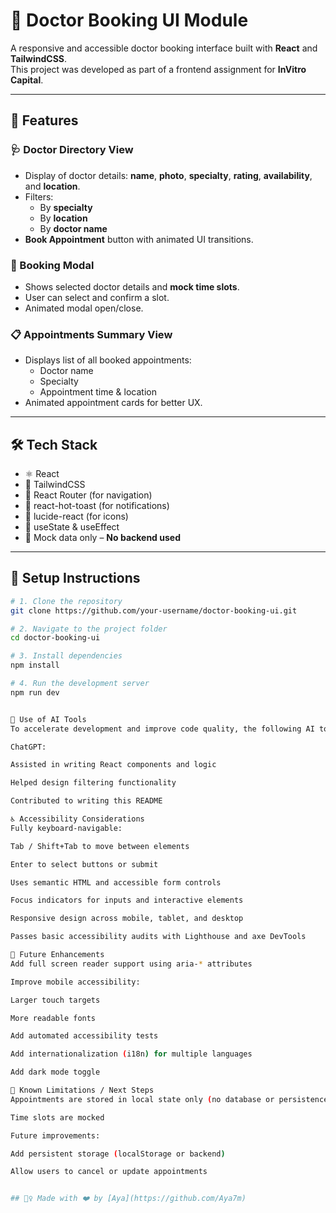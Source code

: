 # 🏥 Doctor Booking UI Module

A responsive and accessible doctor booking interface built with **React** and **TailwindCSS**.  
This project was developed as part of a frontend assignment for **InVitro Capital**.

---

## 📌 Features

### 🩺 Doctor Directory View
- Display of doctor details: **name**, **photo**, **specialty**, **rating**, **availability**, and **location**.
- Filters:
  - By **specialty**
  - By **location**
  - By **doctor name**
- **Book Appointment** button with animated UI transitions.

### 📅 Booking Modal
- Shows selected doctor details and **mock time slots**.
- User can select and confirm a slot.
- Animated modal open/close.

### 📋 Appointments Summary View
- Displays list of all booked appointments:
  - Doctor name
  - Specialty
  - Appointment time & location
- Animated appointment cards for better UX.

---

## 🛠️ Tech Stack

- ⚛️ React
- 🎨 TailwindCSS
- 🔁 React Router (for navigation)
- 🔔 react-hot-toast (for notifications)
- 🔧 lucide-react (for icons)
- 🧠 useState & useEffect
- 🧪 Mock data only – **No backend used**

---

## 🚀 Setup Instructions

```bash
# 1. Clone the repository
git clone https://github.com/your-username/doctor-booking-ui.git

# 2. Navigate to the project folder
cd doctor-booking-ui

# 3. Install dependencies
npm install

# 4. Run the development server
npm run dev


🤖 Use of AI Tools
To accelerate development and improve code quality, the following AI tools were used:

ChatGPT:

Assisted in writing React components and logic

Helped design filtering functionality

Contributed to writing this README

♿ Accessibility Considerations
Fully keyboard-navigable:

Tab / Shift+Tab to move between elements

Enter to select buttons or submit

Uses semantic HTML and accessible form controls

Focus indicators for inputs and interactive elements

Responsive design across mobile, tablet, and desktop

Passes basic accessibility audits with Lighthouse and axe DevTools

🚀 Future Enhancements
Add full screen reader support using aria-* attributes

Improve mobile accessibility:

Larger touch targets

More readable fonts

Add automated accessibility tests

Add internationalization (i18n) for multiple languages

Add dark mode toggle

📌 Known Limitations / Next Steps
Appointments are stored in local state only (no database or persistence)

Time slots are mocked

Future improvements:

Add persistent storage (localStorage or backend)

Allow users to cancel or update appointments


## 💁‍♀️ Made with ❤️ by [Aya](https://github.com/Aya7m)


